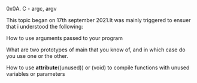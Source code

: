 0x0A. C - argc, argv

This topic began on 17th september 2021.It was mainly triggered to ensuer that i understood the following:

How to use arguments passed to your program

What are two prototypes of main that you know of, and in which case do you use one or the other.

How to use __attribute__((unused)) or (void) to compile functions with unused variables or parameters
